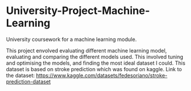# University-Project-Machine-Learning
University coursework for a machine learning module. 

This project envolved evaluating different machine learning model, evaluating and comparing the different models used.
This involved tuning and optimising the models, and finding the most ideal dataset I could.
This dataset is based on stroke prediction which was found on kaggle.
Link to the dataset: https://www.kaggle.com/datasets/fedesoriano/stroke-prediction-dataset
